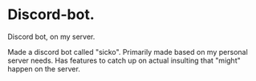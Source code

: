 # Discord-bot.
Discord bot, on my server.

Made a discord bot called "sicko". Primarily made based on my personal server needs. Has features to catch up on actual insulting that "might" happen on the server.
